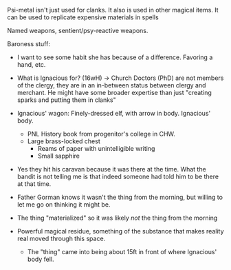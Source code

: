 Psi-metal isn't just used for clanks. It also is used in other magical items. It can be used to replicate expensive materials in spells

Named weapons, sentient/psy-reactive weapons. 



Baroness stuff:
 - I want to see some habit she has because of a difference. Favoring a hand, etc.
 - What is Ignacious for? (16wH) -> Church Doctors (PhD) are not members of the clergy, they are in an in-between status between clergy and merchant. He might have some broader expertise than just "creating sparks and putting them in clanks"

 
 - Ignacious' wagon: Finely-dressed elf, with arrow in body. Ignacious' body.
   - PNL History book from progenitor's college in CHW. 
   - Large brass-locked chest 
     - Reams of paper with unintelligible writing
     - Small sapphire
 - Yes they hit his caravan because it was there at the time. What the bandit is not telling me is that indeed someone had told him to be there at that time.
 - Father Gorman knows it wasn't the thing from the morning, but willing to let me go on thinking it might be.
 - The thing "materialized" so it was likely _not_ the thing from the morning
 - Powerful magical residue, something of the substance that makes reality real moved through this space. 
   - The "thing" came into being about 15ft in front of where Ignacious' body fell.
